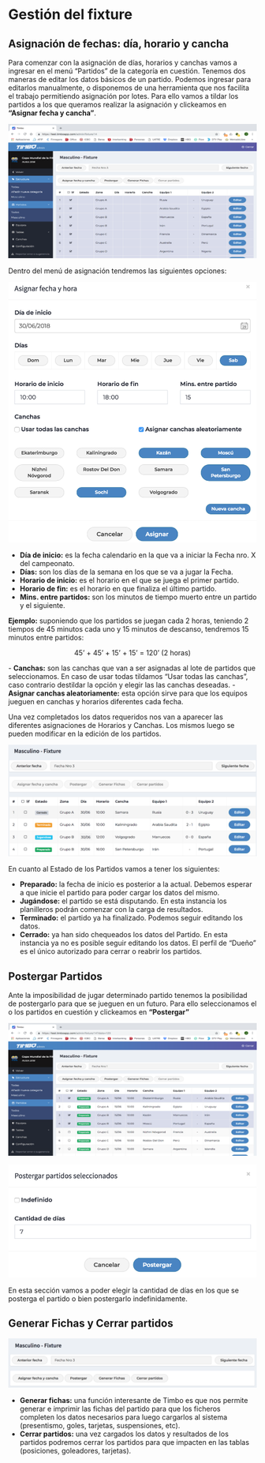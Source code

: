 # Gestión del fixture

## Asignación de fechas: día, horario y cancha

Para comenzar con la asignación de días, horarios y canchas vamos a ingresar en el menú “Partidos” de la categoría en cuestión. Tenemos dos maneras de editar los datos básicos de un partido. Podemos ingresar para editarlos manualmente, o disponemos de una herramienta que nos facilita el trabajo permitiendo asignación por lotes. Para ello vamos a tildar los partidos a los que queramos realizar la asignación y clickeamos en <strong>“Asignar fecha y cancha”</strong>.

<p align="center"><img src="images/fixture1.png"></p>

Dentro del menú de asignación tendremos las siguientes opciones:

<p align="center"><img src="images/fixture2.png"></p>

- <strong>Día de inicio:</strong> es la fecha calendario en la que va a iniciar la Fecha nro. X del campeonato.
- <strong>Días:</strong> son los días de la semana en los que se va a jugar la Fecha.
- <strong>Horario de inicio:</strong> es el horario en el que se juega el primer partido.
- <strong>Horario de fin:</strong> es el horario en que finaliza el último partido.
- <strong>Mins. entre partidos:</strong> son los minutos de tiempo muerto entre un partido y el siguiente.
<p><strong>Ejemplo:</strong> suponiendo que los partidos se juegan cada 2 horas, teniendo 2 tiempos de 45 minutos cada uno y 15 minutos de descanso, tendremos 15 minutos entre partidos:</p>
<p align="center">45’ + 45’ + 15’ + 15’ = 120’	(2 horas)</p>
- <strong>Canchas:</strong> son las canchas que van a ser asignadas al lote de partidos que seleccionamos. En caso de usar todas tildamos “Usar todas las canchas”, caso contrario destildar la opción y elegir las las canchas deseadas.
- <strong>Asignar canchas aleatoriamente:</strong> esta opción sirve para que los equipos jueguen en canchas y horarios diferentes cada fecha.

Una vez completados los datos requeridos nos van a aparecer las diferentes asignaciones de Horarios y Canchas. Los mismos luego se pueden modificar en la edición de los partidos.

<p align="center"><img src="images/fixture3.png"></p>

En cuanto al Estado de los Partidos vamos a tener los siguientes:

- <strong>Preparado:</strong> la fecha de inicio es posterior a la actual. Debemos esperar a que inicie el partido para poder cargar los datos del mismo.
- <strong>Jugándose:</strong> el partido se está disputando. En esta instancia los planilleros podrán comenzar con la carga de resultados.
- <strong>Terminado:</strong> el partido ya ha finalizado. Podemos seguir editando los datos.
- <strong>Cerrado:</strong> ya han sido chequeados los datos del Partido. En esta instancia ya no es posible seguir editando los datos. El perfil de “Dueño” es el único autorizado para cerrar o reabrir los partidos.

## Postergar Partidos

Ante la imposibilidad de jugar determinado partido tenemos la posibilidad de postergarlo para que se jueguen en un futuro. Para ello seleccionamos el o los partidos en cuestión y clickeamos en <strong>“Postergar”</strong>

<p align="center"><img src="images/fixture4.png"></p>
<p align="center"><img src="images/fixture5.png"></p>

En esta sección vamos a poder elegir la cantidad de días en los que se posterga el partido o bien postergarlo indefinidamente.

## Generar Fichas y Cerrar partidos

<p align="center"><img src="images/fixture6.png"></p>

- <strong>Generar fichas:</strong> una función interesante de Timbo es que nos permite generar e imprimir las fichas del partido para que los ficheros completen los datos necesarios para luego cargarlos al sistema (presentismo, goles, tarjetas, suspensiones, etc).
- <strong>Cerrar partidos:</strong> una vez cargados los datos y resultados de los partidos podremos cerrar los partidos para que impacten en las tablas (posiciones, goleadores, tarjetas).
